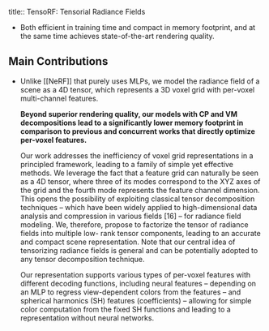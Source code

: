 title:: TensoRF: Tensorial Radiance Fields

- Both efficient in training time and compact in memory footprint, and at the same time achieves state-of-the-art rendering quality.
## Main Contributions
- Unlike [[NeRF]] that purely uses MLPs, we model the radiance field of a scene as a 4D tensor, which represents a 3D voxel grid with per-voxel multi-channel features. 
  
  **Beyond superior rendering quality, our models with CP and VM decompositions lead to a significantly lower memory footprint in comparison to previous and concurrent works that directly optimize per-voxel features.**
  
  Our work addresses the inefficiency of voxel grid representations in a principled framework, leading to a family of simple yet effective methods. We leverage the fact that a feature grid can naturally be seen as a 4D tensor, where three of its modes correspond to the XYZ axes of the grid and the fourth mode represents the feature channel dimension. This opens the possibility of exploiting classical tensor decomposition techniques – which have been widely applied to high-dimensional data analysis and compression in various fields [16] – for radiance field modeling. We, therefore, propose to factorize the tensor of radiance fields into multiple low- rank tensor components, leading to an accurate and compact scene representation. Note that our central idea of tensorizing radiance fields is general and can be potentially adopted to any tensor decomposition technique.
  
  Our representation supports various types of per-voxel features with different decoding functions, including neural features – depending on an MLP to regress view-dependent colors from the features – and spherical harmonics (SH) features (coefficients) – allowing for simple color computation from the fixed SH functions and leading to a representation without neural networks.